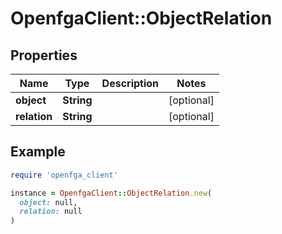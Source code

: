 # OpenfgaClient::ObjectRelation

## Properties

| Name | Type | Description | Notes |
| ---- | ---- | ----------- | ----- |
| **object** | **String** |  | [optional] |
| **relation** | **String** |  | [optional] |

## Example

```ruby
require 'openfga_client'

instance = OpenfgaClient::ObjectRelation.new(
  object: null,
  relation: null
)
```

